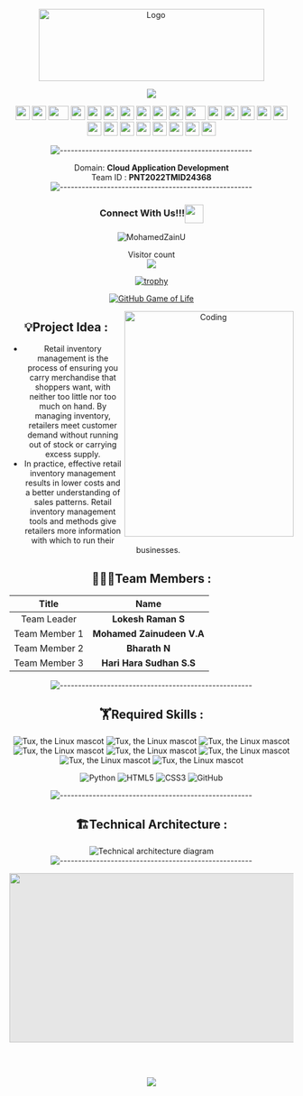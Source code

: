 
<div align="center">
<br/>
 <img src="https://www.pngpix.com/wp-content/uploads/2016/07/PNGPIX-COM-IBM-Logo-PNG-Transparent.png" alt="Logo" width="400" height="128">
 
<!-- # IBM-Project-54012-1661587475
# **Inventory Management System for Retailers**      
  </div>  -->
 
 <p align="center">
  <img src="https://readme-typing-svg.herokuapp.com?color=F70000&lines=Inventory+Management+for+Retailers">
</p>
  

<div align="center">
    <img src="https://cultofthepartyparrot.com/parrots/hd/githubparrot.gif" width="25" height="25"/>
    <img src="https://cultofthepartyparrot.com/flags/hd/iranparrot.gif" width="25" height="25"/>
    <img src="https://cultofthepartyparrot.com/parrots/asyncparrot.gif" width="36" height="25"/>
    <img src="https://cultofthepartyparrot.com/parrots/exceptionallyfastparrot.gif" width="25" height="25"/>
    <img src="https://cultofthepartyparrot.com/parrots/hd/60fpsparrot.gif" width="25" height="25"/>
    <img src="https://cultofthepartyparrot.com/parrots/hd/jumpingparrot.gif" width="25" height="25"/>
    <img src="https://cultofthepartyparrot.com/parrots/hd/opensourceparrot.gif" width="25" height="25"/>
    <img src="https://cultofthepartyparrot.com/parrots/hd/dealwithitnowparrot.gif" width="25" height="25"/>
    <img src="https://cultofthepartyparrot.com/parrots/hd/hypnoparrotlight.gif" width="25" height="25"/>
    <img src="https://cultofthepartyparrot.com/parrots/databaseparrot.gif" width="25" height="25"/>
    <img src="https://cultofthepartyparrot.com/parrots/fixparrot.gif" width="36" height="25"/>
    <img src="https://cultofthepartyparrot.com/parrots/hd/laptop_parrot.gif" width="25" height="25"/>
    <img src="https://cultofthepartyparrot.com/parrots/hd/spinningparrot.gif" width="25" height="25"/>
    <img src="https://cultofthepartyparrot.com/parrots/hd/levitationparrot.gif" width="25" height="25"/>
    <img src="https://cultofthepartyparrot.com/parrots/hd/meldparrot.gif" width="25" height="25"/>
    <img src="https://cultofthepartyparrot.com/parrots/slomoparrot.gif" width="25" height="25"/>
    <img src="https://cultofthepartyparrot.com/parrots/hd/moonwalkingparrot.gif" width="25" height="25"/>
    <img src="https://cultofthepartyparrot.com/parrots/hd/stableparrot.gif" width="25" height="25"/>
    <img src="https://cultofthepartyparrot.com/parrots/hd/scienceparrot.gif" width="25" height="25"/>
    <img src="https://cultofthepartyparrot.com/parrots/hd/pirateparrot.gif" width="25" height="25"/>
    <img src="https://cultofthepartyparrot.com/parrots/hd/footballparrot.gif" width="25" height="25"/>
    <img src="https://cultofthepartyparrot.com/parrots/hd/illuminatiparrot.gif" width="25" height="25"/>
    <img src="https://cultofthepartyparrot.com/parrots/hd/hypnoparrotdark.gif" width="25" height="25"/>
    <img src="https://cultofthepartyparrot.com/parrots/hd/mustacheparrot.gif" width="25" height="25"/>
</div>
 
 
![-----------------------------------------------------](https://raw.githubusercontent.com/andreasbm/readme/master/assets/lines/rainbow.png)

Domain:  **Cloud Application Development**        
Team ID : **PNT2022TMID24368**
![-----------------------------------------------------](https://raw.githubusercontent.com/andreasbm/readme/master/assets/lines/rainbow.png)
 
 
<div align="center">
<h3 align="center">Connect With Us!!!<img align="center" src="https://github.com/CyberBoyAyush/CyberBoyAyush/blob/master/gifs/Handshake.gif" height="33px" /></h3>
<center>
 

<p><img align="center" src="https://github-readme-streak-stats.herokuapp.com/?user=MohamedZainU&theme=chartreuse-dark&hide_border=True" alt="MohamedZainU" /></p>
 
<p align="center"> 
  Visitor count<br>
  <img src="https://profile-counter.glitch.me/IBM-EPBL/count.svg" />
</p>

[![trophy](https://github-profile-trophy.vercel.app/?username=MohamedZainU&theme=onedark)](https://github.com/MohamedZainU)
 
[![GitHub Game of Life](https://github4life.herokuapp.com/IBM-EPBL.gif?z=6)](https://github4life.herokuapp.com/IBM-EPBL)

<img align="right" alt="Coding" width="300" height="400" src="https://cdn-web.gofrugal.com/images/inventory_ctrl/banner_img.svg">




 ## :bulb:Project Idea :
 <ul><li>Retail inventory management is the process of ensuring you carry
merchandise that shoppers want, with neither too little nor too much on
hand. By managing inventory, retailers meet customer demand without
running out of stock or carrying excess supply.</li>
<li>In practice, effective retail inventory management results in lower costs
and a better understanding of sales patterns. Retail inventory management
tools and methods give retailers more information with which to run their
businesses.</li>
</ul>


## :people_holding_hands:Team Members :
|   **Title**   |      **Name**     |
|:-----------:|:-----------------:|
| Team Leader   |    **Lokesh Raman S**   |
| Team Member 1 |   **Mohamed Zainudeen V.A**  |
| Team Member 2 |  **Bharath N**  |
| Team Member 3 | **Hari Hara Sudhan S.S** |


![-----------------------------------------------------](https://raw.githubusercontent.com/andreasbm/readme/master/assets/lines/rainbow.png)

## :weight_lifting:Required Skills :
 ![Tux, the Linux mascot](https://img.icons8.com/color/48/40C057/html-5--v1.png)   ![Tux, the Linux mascot](https://img.icons8.com/fluency/48/000000/css3.png) ![Tux, the Linux mascot](https://img.icons8.com/fluency/48/000000/javascript.png) ![Tux, the Linux mascot]( https://img.icons8.com/color/48/000000/kubernetes.png) ![Tux, the Linux mascot](https://img.icons8.com/color/48/000000/docker.png)  ![Tux, the Linux mascot](https://img.icons8.com/fluency/48/000000/python.png)  ![Tux, the Linux mascot]( https://img.icons8.com/ios-filled/50/000000/flask.png) ![Tux, the Linux mascot](https://img.icons8.com/nolan/64/ibm.png)

    
<p align="center">
<img alt="Python" src="https://img.shields.io/badge/python-%2314354C.svg?&style=for-the-badge&logo=python&logoColor=white"/>
<img alt="HTML5" src="https://img.shields.io/badge/html5-%23E34F26.svg?&style=for-the-badge&logo=html5&logoColor=white"/>
<img alt="CSS3" src="https://img.shields.io/badge/css3-%231572B6.svg?&style=for-the-badge&logo=css3&logoColor=white"/>
<img alt="GitHub" src="https://img.shields.io/badge/github-%23921011.svg?&style=for-the-badge&logo=github&logoColor=white"/>
</p>
    
![-----------------------------------------------------](https://raw.githubusercontent.com/andreasbm/readme/master/assets/lines/rainbow.png)




## 🏗️Technical Architecture :
![Technical architecture diagram](https://lh3.googleusercontent.com/CREVNwiSXyEeHRqKw-PyOLl3407cgeGKXaoHe4XxiA2BKwElixI7EHYyIo65PCZwi7t7vvg_wvZ6V44M_i9K0n7rk4MkKcfoSGN6GKBwTDVBYVIoon8EfgcBwBiKNA)
![-----------------------------------------------------](https://raw.githubusercontent.com/andreasbm/readme/master/assets/lines/rainbow.png)
 

<img style="display: block;-webkit-user-select: none;margin: auto;background-color: hsl(0, 0%, 90%);" src="https://raw.githubusercontent.com/saadeghi/saadeghi/master/dino.gif" width="890" height="300">
 
<br></br>
 
<p align="center">
    <img src="https://img.shields.io/badge/THANKS%20FOR-VISITING%20❤-red?style=for-the-badge&logo=github"/>
</p>



